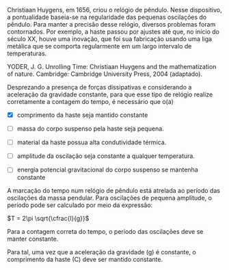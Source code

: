 

Christiaan Huygens, em 1656, criou o relógio de pêndulo. Nesse dispositivo, a pontualidade baseia-se na regularidade das pequenas oscilações do pêndulo. Para manter a precisão desse relógio, diversos problemas foram contornados. Por exemplo, a haste passou por ajustes até que, no início do século XX, houve uma inovação, que foi sua fabricação usando uma liga metálica que se comporta regularmente em um largo intervalo de temperaturas.

YODER, J. G. Unrolling Time: Christiaan Huygens and the mathematization of nature. Cambridge: Cambridge University Press, 2004 (adaptado).

Desprezando a presença de forças dissipativas e considerando a aceleração da gravidade constante, para que esse tipo de relógio realize corretamente a contagem do tempo, é necessário que o(a)



- [x] comprimento da haste seja mantido constante
- [ ] massa do corpo suspenso pela haste seja pequena.
- [ ] material da haste possua alta condutividade térmica.
- [ ] amplitude da oscilação seja constante a qualquer temperatura.
- [ ] energia potencial gravitacional do corpo suspenso se mantenha constante


A marcação do tempo num relógio de pêndulo está atrelada ao período das oscilações da massa pendular. Para oscilações de pequena amplitude, o período pode ser calculado por meio da expressão:

$T = 2\pi \sqrt{\cfrac{l}{g}}$

Para a contagem correta do tempo, o período das oscilações deve se manter constante.

Para tal, uma vez que a aceleração da gravidade (g) é constante, o comprimento da haste (C) deve ser mantido constante.

        